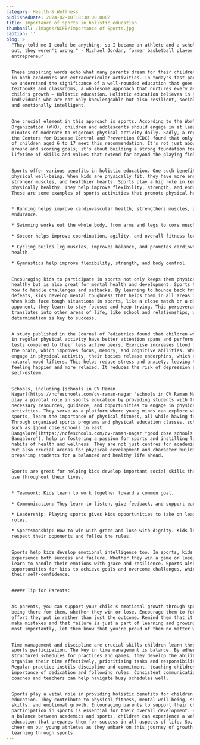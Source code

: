 ```yaml
---
category: Health & Wellness
publishedDate: 2024-02-10T18:30:00.000Z
title: Importance of sports in holistic education
thumbnail: /images/NCFE/Importance of Sports.jpg
caption: ''
blog: >
  "They told me I could be anything, so I became an athlete and a scholar. Turns
  out, they weren't wrong." - Michael Jordan, former basketball player and
  entrepreneur.


  These inspiring words echo what many parents dream for their children: success
  in both academics and extracurricular activities. In today's fast-paced world,
  we understand the significance of a well-rounded education that goes beyond
  textbooks and classrooms, a wholesome approach that nurtures every aspect of a
  child's growth – Holistic education. Holistic education believes in shaping
  individuals who are not only knowledgeable but also resilient, socially adept,
  and emotionally intelligent.


  One crucial element in this approach is sports. According to the World Health
  Organization (WHO), children and adolescents should engage in at least 60
  minutes of moderate-to-vigorous physical activity daily. Sadly, a report by
  the Centers for Disease Control and Prevention (CDC) found that only about 24%
  of children aged 6 to 17 meet this recommendation. It's not just about running
  around and scoring goals; it's about building a strong foundation for a
  lifetime of skills and values that extend far beyond the playing field.


  Sports offer various benefits in holistic education. One such benefit is
  physical well-being. When kids are physically fit, they have more energy,
  stronger muscles, and healthier hearts. Sports play a big role in keeping kids
  physically healthy. They help improve flexibility, strength, and endurance.
  These are some examples of sports activities that promote physical health.


  * Running helps improve cardiovascular health, strengthens muscles, and boosts
  endurance.

  * Swimming works out the whole body, from arms and legs to core muscles.

  * Soccer helps improve coordination, agility, and overall fitness levels.

  * Cycling builds leg muscles, improves balance, and promotes cardiovascular
  health.

  * Gymnastics help improve flexibility, strength, and body control.


  Encouraging kids to participate in sports not only keeps them physically
  healthy but is also great for mental health and development. Sports teach kids
  how to handle challenges and setbacks. By learning to bounce back from
  defeats, kids develop mental toughness that helps them in all areas of life.
  When kids face tough situations in sports, like a close match or a difficult
  opponent, they learn to stay focused and keep trying. This perseverance
  translates into other areas of life, like school and relationships, where
  determination is key to success.


  A study published in the Journal of Pediatrics found that children who engage
  in regular physical activity have better attention spans and perform better on
  tests compared to their less active peers. Exercise increases blood flow to
  the brain, which improves focus, memory, and cognitive abilities. When kids
  engage in physical activity, their bodies release endorphins, which are
  natural mood lifters. This helps reduce stress and anxiety, leaving them
  feeling happier and more relaxed. It reduces the risk of depression and boosts
  self-esteem.


  Schools, including [schools in CV Raman
  Nagar](https://ncfeschools.com/cv-raman-nagar "schools in CV Raman Nagar"),
  play a pivotal role in sports education by providing students with the
  necessary resources, guidance, and opportunities to engage in physical
  activities. They serve as a platform where young minds can explore various
  sports, learn the importance of physical fitness, all while having fun.
  Through organised sports programs and physical education classes, schools,
  such as [good cbse schools in east
  Bangalore](https://ncfeschools.com/cv-raman-nagar "good cbse schools in east
  Bangalore"), help in fostering a passion for sports and instilling lifelong
  habits of health and wellness. They are not just centres for academic learning
  but also crucial arenas for physical development and character building,
  preparing students for a balanced and healthy life ahead.


  Sports are great for helping kids develop important social skills that they'll
  use throughout their lives.


  * Teamwork: Kids learn to work together toward a common goal.

  * Communication: They learn to listen, give feedback, and support each other.

  * Leadership: Playing sports gives kids opportunities to take on leadership
  roles.

  * Sportsmanship: How to win with grace and lose with dignity. Kids learn to
  respect their opponents and follow the rules.


  Sports help kids develop emotional intelligence too. In sports, kids
  experience both success and failure. Whether they win a game or lose, they
  learn to handle their emotions with grace and resilience. Sports also provide
  opportunities for kids to achieve goals and overcome challenges, which boosts
  their self-confidence.


  ##### Tip for Parents:


  As parents, you can support your child's emotional growth through sports by
  being there for them, whether they win or lose. Encourage them to focus on the
  effort they put in rather than just the outcome. Remind them that it's okay to
  make mistakes and that failure is just a part of learning and growing. And
  most importantly, let them know that you're proud of them no matter what.


  Time management and discipline are crucial skills children learn through
  sports participation. The key in time management is balance. By adhering to
  structured schedules for practices and games, they develop the ability to
  organise their time effectively, prioritising tasks and responsibilities.
  Regular practice instils discipline and commitment, teaching children the
  importance of dedication and following rules. Consistent communication with
  coaches and teachers can help navigate busy schedules well.


  Sports play a vital role in providing holistic benefits for children's
  education. They contribute to physical fitness, mental well-being, social
  skills, and emotional growth. Encouraging parents to support their child's
  participation in sports is essential for their overall development. By finding
  a balance between academics and sports, children can experience a well-rounded
  education that prepares them for success in all aspects of life. So, let's
  cheer on our young athletes as they embark on this journey of growth and
  learning through sports.
---
```


